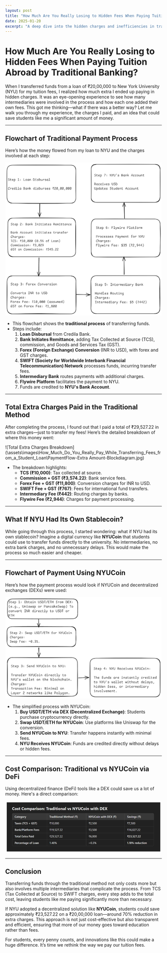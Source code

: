 ```yaml
---
layout: post
title: "How Much Are You Really Losing to Hidden Fees When Paying Tuition Abroad by Traditional Banking?"
date: 2025-01-20
excerpt: "A deep dive into the hidden charges and inefficiencies in traditional remittance methods, and how decentralized finance (DeFi) solutions like NYUCoin can save students significant costs."
---
```


# How Much Are You Really Losing to Hidden Fees When Paying Tuition Abroad by Traditional Banking?


When I transferred funds from a loan of ₹20,00,000 to New York University (NYU) for my tuition fees, I realized how much extra I ended up paying in hidden charges. It was an eye-opening experience to see how many intermediaries were involved in the process and how each one added their own fees. This got me thinking—what if there was a better way? Let me walk you through my experience, the charges I paid, and an idea that could save students like me a significant amount of money.

---

## Flowchart of Traditional Payment Process

Here’s how the money flowed from my loan to NYU and the charges involved at each step:

![Flowchart of Payment Process](\assets\images\How_Much_Do_You_Really_Pay_While_Transferring_Fees_from_a_Student_Loan\PaymentFlow-Blockdiagram.jpg)

- This flowchart shows the **traditional process** of transferring funds.
- Steps include:
  1. **Loan Disbursal** from Credila Bank.
  2. **Bank Initiates Remittance**, adding Tax Collected at Source (TCS), commission, and Goods and Services Tax (GST).
  3. **Forex (Foreign Exchange) Conversion** (INR to USD), with forex and GST charges.
  4. **SWIFT (Society for Worldwide Interbank Financial Telecommunication) Network** processes funds, incurring transfer fees.
  5. **Intermediary Bank** routes payments with additional charges.
  6. **Flywire Platform** facilitates the payment to NYU.
  7. Funds are credited to **NYU's Bank Account**.

---

## Total Extra Charges Paid in the Traditional Method

After completing the process, I found out that I paid a total of ₹29,527.22 in extra charges—just to transfer my fees! Here’s the detailed breakdown of where this money went:

![Total Extra Charges Breakdown](\assets\images\How_Much_Do_You_Really_Pay_While_Transferring_Fees_from_a_Student_Loan\PaymentFlow-Extra Amount-Blockdiagram.jpg)

- The breakdown highlights:
  - **TCS (₹10,000)**: Tax collected at source.
  - **Commission + GST (₹3,574.22)**: Bank service fees.
  - **Forex Fee + GST (₹11,800)**: Conversion charges for INR to USD.
  - **SWIFT Fee + GST (₹767)**: Fees for international fund transfers.
  - **Intermediary Fee (₹442)**: Routing charges by banks.
  - **Flywire Fee (₹2,944)**: Charges for payment processing.

---

## What If NYU Had Its Own Stablecoin?

While going through this process, I started wondering: what if NYU had its own stablecoin? Imagine a digital currency like **NYUCoin** that students could use to transfer funds directly to the university. No intermediaries, no extra bank charges, and no unnecessary delays. This would make the process so much easier and cheaper.

---

## Flowchart of Payment Using NYUCoin

Here’s how the payment process would look if NYUCoin and decentralized exchanges (DEXs) were used:

![Flowchart of Payment with NYUCoin](\assets\images\How_Much_Do_You_Really_Pay_While_Transferring_Fees_from_a_Student_Loan\PaymentFlow-DexAmt-Blockdiagram.jpg)

- The simplified process with NYUCoin:
  1. **Buy USDT/ETH via DEX (Decentralized Exchange)**: Students purchase cryptocurrency directly.
  2. **Swap USDT/ETH for NYUCoin**: Use platforms like Uniswap for the conversion.
  3. **Send NYUCoin to NYU**: Transfer happens instantly with minimal fees.
  4. **NYU Receives NYUCoin**: Funds are credited directly without delays or hidden fees.

---

## Cost Comparison: Traditional vs NYUCoin via DeFi

Using decentralized finance (DeFi) tools like a DEX could save us a lot of money. Here's a direct comparison:

![Saving Comparison Table](/assets/images/How_Much_Do_You_Really_Pay_While_Transferring_Fees_from_a_Student_Loan\Dex-comparision-with-TF.jpg)

---

## Conclusion

Transferring funds through the traditional method not only costs more but also involves multiple intermediaries that complicate the process. From TCS (Tax Collected at Source) to SWIFT charges, every step adds to the total cost, leaving students like me paying significantly more than necessary.

If NYU adopted a decentralized solution like **NYUCoin**, students could save approximately ₹23,527.22 on a ₹20,00,000 loan—around 70% reduction in extra charges. This approach is not just cost-effective but also transparent and efficient, ensuring that more of our money goes toward education rather than fees.

For students, every penny counts, and innovations like this could make a huge difference. It’s time we rethink the way we pay our tuition fees.

